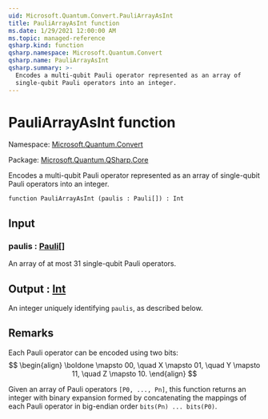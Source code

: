 ```yaml
---
uid: Microsoft.Quantum.Convert.PauliArrayAsInt
title: PauliArrayAsInt function
ms.date: 1/29/2021 12:00:00 AM
ms.topic: managed-reference
qsharp.kind: function
qsharp.namespace: Microsoft.Quantum.Convert
qsharp.name: PauliArrayAsInt
qsharp.summary: >-
  Encodes a multi-qubit Pauli operator represented as an array of
  single-qubit Pauli operators into an integer.
---
```


# PauliArrayAsInt function

Namespace: [Microsoft.Quantum.Convert](xref:Microsoft.Quantum.Convert)

Package: [Microsoft.Quantum.QSharp.Core](https://nuget.org/packages/Microsoft.Quantum.QSharp.Core)


Encodes a multi-qubit Pauli operator represented as an array ofsingle-qubit Pauli operators into an integer.

```qsharp
function PauliArrayAsInt (paulis : Pauli[]) : Int
```


## Input

### paulis : [Pauli](xref:microsoft.quantum.lang-ref.pauli)[]

An array of at most 31 single-qubit Pauli operators.



## Output : [Int](xref:microsoft.quantum.lang-ref.int)

An integer uniquely identifying `paulis`, as described below.

## Remarks

Each Pauli operator can be encoded using two bits:$$\begin{align}\boldone \mapsto 00, \quad X \mapsto 01, \quad Y \mapsto 11,\quad Z \mapsto 10.\end{align}$$Given an array of Pauli operators `[P0, ..., Pn]`, this function returns aninteger with binary expansion formed by concatenatingthe mappings of each Pauli operator in big-endian order`bits(Pn) ... bits(P0)`.